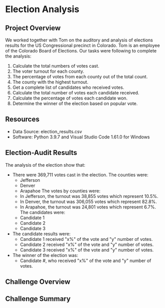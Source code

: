# Election Analysis

## Project Overview
We worked together with Tom on the auditory and analysis of elections results for the US Congressional precinct in Colorado. Tom is an employee of the Colorado Board of Elections. Our tasks were following to complete the analysis:

1. Calculate the total numbers of votes cast.
2. The voter turnout for each county.
3. The percentage of votes from each county out of the total count.
4. The county with the highest turnout.
5. Get a complete list of candidates who received votes.
6. Calculate the total number of votes each candidate received.
7. Calculate the percentage of votes each candidate won.
8. Determine the winner of the election based on popular vote.

## Resources
- Data Source: election_results.csv
- Software: Python 3.9.7 and Visual Studio Code 1.61.0 for Windows

## Election-Audit Results
The analysis of the election show that:
- There were 369,711 votes cast in the election.
The counties were:
    - Jefferson
    - Denver
    - Arapahoe
The votes by counties were:
    - In Jefferson, the turnout was 38,855 votes which represent 10.5%.
    - In Denver, the turnout was 306,055 votes which represent 82.8%.
    - In Arapahoe, the turnout was 24,801 votes which represent 6.7%.
The candidates were:
    - Candidate 1
    - Candidate 2
    - Candidate 3
- The candidate results were:
    - Candidate 1 received "x%" of the vote and "y" number of votes.
    - Candidate 2 received "x%" of the vote and "y" number of votes.
    - Candidate 3 received "x%" of the vote and "y" number of votes. 
- The winner of the election was:
    - Candidate #, who received "x%" of the vote and "y" number of votes.

## Challenge Overview

## Challenge Summary
    
